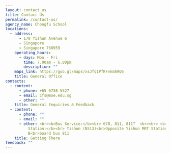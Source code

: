 ```yaml
---
layout: contact_us
title: Contact Us
permalink: /contact-us/
agency_name: Chongfu School
locations:
  - address:
      - 170 Yishun Avenue 6
      - Singapore
      - Singapore 768959
    operating_hours:
      - days: Mon - Fri
        time: 7.00am - 6.00pm
        description: ""
    maps_link: https://goo.gl/maps/xsJfq1PfKFvkmA9Q6
    title: General Office
contacts:
  - content:
      - phone: +65 6758 5527
      - email: cfs@moe.edu.sg
      - other: ""
    title: General Enquiries & Feedback
  - content:
      - phone: ""
      - email: ""
      - other: <br><b>Bus Service:</b><br> 670, 811, 811T  <br><br> <b>Nearest MRT
          Station:</b><br> Yishun (NS13)<br>Opposite Yishun MRT Station, Exit
          B<br>board bus 811
    title: Getting There
feedback: ""
---
```

